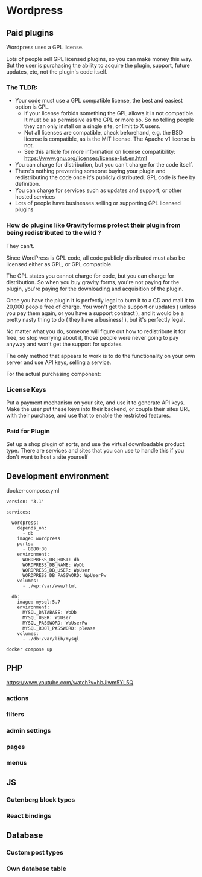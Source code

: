 # Wordpress

## Paid plugins
Wordpress uses a GPL license.

Lots of people sell GPL licensed plugins, so you can make money this way. But the user is purchasing the ability to acquire the plugin, support, future updates, etc, not the plugin's code itself.

### The TLDR:

  - Your code must use a GPL compatible license, the best and easiest option is GPL.
    - If your license forbids something the GPL allows it is not compatible. It must be as permissive as the GPL or more so. So no telling people they can only install on a single site, or limit to X users.
    - Not all licenses are compatible, check beforehand, e.g. the BSD license is compatible, as is the MIT license. The Apache v1 license is not.
    - See this article for more information on license compatibility: https://www.gnu.org/licenses/license-list.en.html
  - You can charge for distribution, but you can't charge for the code itself.
  - There's nothing preventing someone buying your plugin and redistributing the code once it's publicly distributed. GPL code is free by definition.
  - You can charge for services such as updates and support, or other hosted services
  - Lots of people have businesses selling or supporting GPL licensed plugins


### How do plugins like Gravityforms protect their plugin from being redistributed to the wild ?

They can't.

Since WordPress is GPL code, all code publicly distributed must also be licensed either as GPL, or GPL compatible.

The GPL states you cannot charge for code, but you can charge for distribution. So when you buy gravity forms, you're not paying for the plugin, you're paying for the downloading and acquisition of the plugin.

Once you have the plugin it is perfectly legal to burn it to a CD and mail it to 20,000 people free of charge. You won't get the support or updates ( unless you pay them again, or you have a support contract ), and it would be a pretty nasty thing to do ( they have a business! ), but it's perfectly legal.

No matter what you do, someone will figure out how to redistribute it for free, so stop worrying about it, those people were never going to pay anyway and won't get the support for updates.

The only method that appears to work is to do the functionality on your own server and use API keys, selling a service.

For the actual purchasing component:


### License Keys

Put a payment mechanism on your site, and use it to generate API keys. Make the user put these keys into their backend, or couple their sites URL with their purchase, and use that to enable the restricted features.

### Paid for Plugin

Set up a shop plugin of sorts, and use the virtual downloadable product type. There are services and sites that you can use to handle this if you don't want to host a site yourself


## Development environment
docker-compose.yml
```
version: '3.1'

services:

  wordpress:
    depends_on:
      - db
    image: wordpress
    ports:
      - 8080:80
    environment:
      WORDPRESS_DB_HOST: db
      WORDPRESS_DB_NAME: WpDb
      WORDPRESS_DB_USER: WpUser
      WORDPRESS_DB_PASSWORD: WpUserPw
    volumes:
      - ./wp:/var/www/html

  db:
    image: mysql:5.7
    environment:
      MYSQL_DATABASE: WpDb
      MYSQL_USER: WpUser
      MYSQL_PASSWORD: WpUserPw
      MYSQL_ROOT_PASSWORD: please
    volumes:
      - ./db:/var/lib/mysql

```

`docker compose up`



## PHP
https://www.youtube.com/watch?v=hbJiwm5YL5Q

### actions

### filters

### admin settings

### pages

### menus


## JS

### Gutenberg block types

### React bindings


## Database

### Custom post types

### Own database table